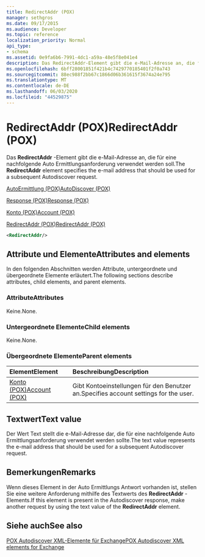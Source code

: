 ```yaml
---
title: RedirectAddr (POX)
manager: sethgros
ms.date: 09/17/2015
ms.audience: Developer
ms.topic: reference
localization_priority: Normal
api_type:
- schema
ms.assetid: 0e9fa6b6-7991-4dc1-a59a-48e5f8e041e4
description: Das RedirectAddr-Element gibt die e-Mail-Adresse an, die für eine nachfolgende Auto Ermittlungsanforderung verwendet werden soll.
ms.openlocfilehash: 6bff28001851f421b4c7429770185401f2f0a743
ms.sourcegitcommit: 88ec988f2bb67c1866d06b361615f3674a24e795
ms.translationtype: MT
ms.contentlocale: de-DE
ms.lasthandoff: 06/03/2020
ms.locfileid: "44529875"
---
```

# <a name="redirectaddr-pox"></a><span data-ttu-id="9a6b0-103">RedirectAddr (POX)</span><span class="sxs-lookup"><span data-stu-id="9a6b0-103">RedirectAddr (POX)</span></span>

<span data-ttu-id="9a6b0-104">Das **RedirectAddr** -Element gibt die e-Mail-Adresse an, die für eine nachfolgende Auto Ermittlungsanforderung verwendet werden soll.</span><span class="sxs-lookup"><span data-stu-id="9a6b0-104">The **RedirectAddr** element specifies the e-mail address that should be used for a subsequent Autodiscover request.</span></span> 
  
[<span data-ttu-id="9a6b0-105">AutoErmittlung (POX)</span><span class="sxs-lookup"><span data-stu-id="9a6b0-105">AutoDiscover (POX)</span></span>](autodiscover-pox.md)
  
[<span data-ttu-id="9a6b0-106">Response (POX)</span><span class="sxs-lookup"><span data-stu-id="9a6b0-106">Response (POX)</span></span>](response-pox.md)
  
[<span data-ttu-id="9a6b0-107">Konto (POX)</span><span class="sxs-lookup"><span data-stu-id="9a6b0-107">Account (POX)</span></span>](account-pox.md)
  
[<span data-ttu-id="9a6b0-108">RedirectAddr (POX)</span><span class="sxs-lookup"><span data-stu-id="9a6b0-108">RedirectAddr (POX)</span></span>](redirectaddr-pox.md)
  
```xml
<RedirectAddr/>
```

## <a name="attributes-and-elements"></a><span data-ttu-id="9a6b0-109">Attribute und Elemente</span><span class="sxs-lookup"><span data-stu-id="9a6b0-109">Attributes and elements</span></span>

<span data-ttu-id="9a6b0-110">In den folgenden Abschnitten werden Attribute, untergeordnete und übergeordnete Elemente erläutert.</span><span class="sxs-lookup"><span data-stu-id="9a6b0-110">The following sections describe attributes, child elements, and parent elements.</span></span>
  
### <a name="attributes"></a><span data-ttu-id="9a6b0-111">Attribute</span><span class="sxs-lookup"><span data-stu-id="9a6b0-111">Attributes</span></span>

<span data-ttu-id="9a6b0-112">Keine.</span><span class="sxs-lookup"><span data-stu-id="9a6b0-112">None.</span></span>
  
### <a name="child-elements"></a><span data-ttu-id="9a6b0-113">Untergeordnete Elemente</span><span class="sxs-lookup"><span data-stu-id="9a6b0-113">Child elements</span></span>

<span data-ttu-id="9a6b0-114">Keine.</span><span class="sxs-lookup"><span data-stu-id="9a6b0-114">None.</span></span>
  
### <a name="parent-elements"></a><span data-ttu-id="9a6b0-115">Übergeordnete Elemente</span><span class="sxs-lookup"><span data-stu-id="9a6b0-115">Parent elements</span></span>

|<span data-ttu-id="9a6b0-116">**Element**</span><span class="sxs-lookup"><span data-stu-id="9a6b0-116">**Element**</span></span>|<span data-ttu-id="9a6b0-117">**Beschreibung**</span><span class="sxs-lookup"><span data-stu-id="9a6b0-117">**Description**</span></span>|
|:-----|:-----|
|[<span data-ttu-id="9a6b0-118">Konto (POX)</span><span class="sxs-lookup"><span data-stu-id="9a6b0-118">Account (POX)</span></span>](account-pox.md) <br/> |<span data-ttu-id="9a6b0-119">Gibt Kontoeinstellungen für den Benutzer an.</span><span class="sxs-lookup"><span data-stu-id="9a6b0-119">Specifies account settings for the user.</span></span>  <br/> |
   
## <a name="text-value"></a><span data-ttu-id="9a6b0-120">Textwert</span><span class="sxs-lookup"><span data-stu-id="9a6b0-120">Text value</span></span>

<span data-ttu-id="9a6b0-121">Der Wert Text stellt die e-Mail-Adresse dar, die für eine nachfolgende Auto Ermittlungsanforderung verwendet werden sollte.</span><span class="sxs-lookup"><span data-stu-id="9a6b0-121">The text value represents the e-mail address that should be used for a subsequent Autodiscover request.</span></span>
  
## <a name="remarks"></a><span data-ttu-id="9a6b0-122">Bemerkungen</span><span class="sxs-lookup"><span data-stu-id="9a6b0-122">Remarks</span></span>

<span data-ttu-id="9a6b0-123">Wenn dieses Element in der Auto Ermittlungs Antwort vorhanden ist, stellen Sie eine weitere Anforderung mithilfe des Textwerts des **RedirectAddr** -Elements.</span><span class="sxs-lookup"><span data-stu-id="9a6b0-123">If this element is present in the Autodiscover response, make another request by using the text value of the **RedirectAddr** element.</span></span> 
  
## <a name="see-also"></a><span data-ttu-id="9a6b0-124">Siehe auch</span><span class="sxs-lookup"><span data-stu-id="9a6b0-124">See also</span></span>



[<span data-ttu-id="9a6b0-125">POX Autodiscover XML-Elemente für Exchange</span><span class="sxs-lookup"><span data-stu-id="9a6b0-125">POX Autodiscover XML elements for Exchange</span></span>](pox-autodiscover-xml-elements-for-exchange.md)

